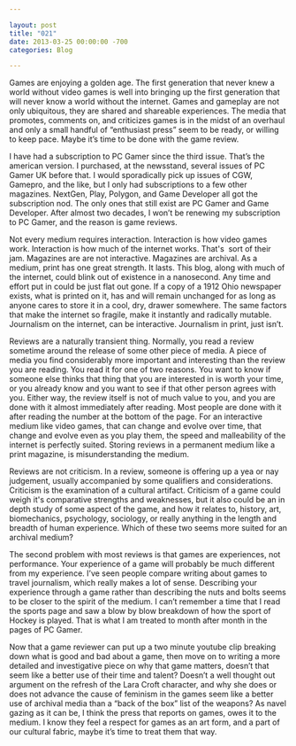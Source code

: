 ```yaml
---

layout: post  
title: "021"  
date: 2013-03-25 00:00:00 -700  
categories: Blog

---
```


Games are enjoying a golden age. The first generation that never knew a world without video games is well into bringing up the first generation that will never know a world without the internet. Games and gameplay are not only ubiquitous, they are shared and shareable experiences. The media that promotes, comments on, and criticizes games is in the midst of an overhaul and only a small handful of “enthusiast press” seem to be ready, or willing to keep pace. Maybe it’s time to be done with the game review.  
  
I have had a subscription to PC Gamer since the third issue. That’s the american version. I purchased, at the newsstand, several issues of PC Gamer UK before that. I would sporadically pick up issues of CGW, Gamepro, and the like, but I only had subscriptions to a few other magazines. NextGen, Play, Polygon, and Game Developer all got the subscription nod. The only ones that still exist are PC Gamer and Game Developer. After almost two decades, I won’t be renewing my subscription to PC Gamer, and the reason is game reviews.  
  
Not every medium requires interaction. Interaction is how video games work. Interaction is how much of the internet works. That's  sort of their jam. Magazines are are not interactive. Magazines are archival. As a medium, print has one great strength. It lasts. This blog, along with much of the internet, could blink out of existence in a nanosecond. Any time and effort put in could be just flat out gone. If a copy of a 1912 Ohio newspaper exists, what is printed on it, has and will remain unchanged for as long as anyone cares to store it in a cool, dry, drawer somewhere. The same factors that make the internet so fragile, make it instantly and radically mutable. Journalism on the internet, can be interactive. Journalism in print, just isn’t.  
  
Reviews are a naturally transient thing. Normally, you read a review sometime around the release of some other piece of media. A piece of media you find considerably more important and interesting than the review you are reading. You read it for one of two reasons. You want to know if someone else thinks that thing that you are interested in is worth your time, or you already know and you want to see if that other person agrees with you. Either way, the review itself is not of much value to you, and you are done with it almost immediately after reading. Most people are done with it after reading the number at the bottom of the page. For an interactive medium like video games, that can change and evolve over time, that change and evolve even as you play them, the speed and malleability of the internet is perfectly suited. Storing reviews in a permanent medium like a print magazine, is misunderstanding the medium.   
  
Reviews are not criticism. In a review, someone is offering up a yea or nay judgement, usually accompanied by some qualifiers and considerations. Criticism is the examination of a cultural artifact. Criticism of a game could weigh it's comparative strengths and weaknesses, but it also could be an in depth study of some aspect of the game, and how it relates to, history, art, biomechanics, psychology, sociology, or really anything in the length and breadth of human experience. Which of these two seems more suited for an archival medium?  
  
The second problem with most reviews is that games are experiences, not performance. Your experience of a game will probably be much different from my experience. I’ve seen people compare writing about games to travel journalism, which really makes a lot of sense. Describing your experience through a game rather than describing the nuts and bolts seems to be closer to the spirit of the medium. I can’t remember a time that I read the sports page and saw a blow by blow breakdown of how the sport of Hockey is played. That is what I am treated to month after month in the pages of PC Gamer.   
  
Now that a game reviewer can put up a two minute youtube clip breaking down what is good and bad about a game, then move on to writing a more detailed and investigative piece on why that game matters, doesn’t that seem like a better use of their time and talent? Doesn’t a well thought out argument on the refresh of the Lara Croft character, and why she does or does not advance the cause of feminism in the games seem like a better use of archival media than a “back of the box” list of the weapons? As navel gazing as it can be, I think the press that reports on games, owes it to the medium. I know they feel a respect for games as an art form, and a part of our cultural fabric, maybe it’s time to treat them that way.